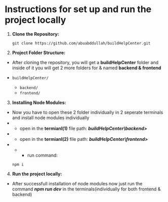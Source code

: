 # Instructions for set up and run the project locally

1. **Clone the Repository:**
   ```
   git clone https://github.com/abuabddullah/buildHelpCenter.git
   ```
2. **Project Folder Structure:**

- After cloning the repository, you will get a **buildHelpCenter** folder and inside of it you will get 2 more folders for & named **backend & frontend**

- `buildHelpCenter/`

  - `backend/`
  - `frontend/`

3. **Installing Node Modules:**

- Now you have to open these 2 folder individually in 2 seperate terminals and install node modules individually
- - open in the **termianl(1)** file path: **_buildHelpCenter\backend>_**
- - open in the **termianl(2)** file path: **_buildHelpCenter\frontend>_**
- - - run command:
  ```
  npm i
  ```

4. **Run the project locally:**

- After successfull installation of node modules now just run the command **_npm run dev_** in the terminals(individually for both frontend & backend)
